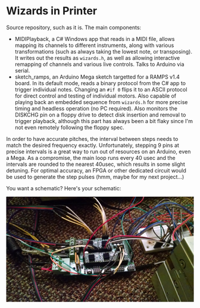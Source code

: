 # Wizards in Printer

Source repository, such as it is.  The main components:

 - MIDIPlayback, a C# Windows app that reads in a MIDI file, allows mapping its channels to different instruments, along with various transformations (such as always taking the lowest note, or transposing).  It writes out the results as `wizards.h`, as well as allowing interactive remapping of channels and various live controls.  Talks to Arduino via serial.
 - sketch_ramps, an Arduino Mega sketch targetted for a RAMPS v1.4 board.  In its default mode, reads a binary protocol from the C# app to trigger individual notes.  Changing an `#if 0` flips it to an ASCII protocol for direct control and testing of individual motors.  Also capable of playing back an embedded sequence from `wizards.h` for more precise timing and headless operation (no PC required).  Also monitors the DISKCHG pin on a floppy drive to detect disk insertion and removal to trigger playback, although this part has always been a bit flaky since I'm not even remotely following the floppy spec.
 
 In order to have accurate pitches, the interval between steps needs to match the desired frequency exactly.  Unfortunately, stepping 9 pins at precise intervals is a great way to run out of resources on an Arduino, even a Mega.  As a compromise, the main loop runs every 40 usec and the intervals are rounded to the nearest 40usec, which results in some slight detuning.  For optimal accuracy, an FPGA or other dedicated circuit would be used to generate the step pulses (hmm, maybe for my next project...)
 
 You want a schematic?  Here's your schematic:
 
 <img src="https://raw.githubusercontent.com/jweather/wizards/master/schematic.jpg">
 
